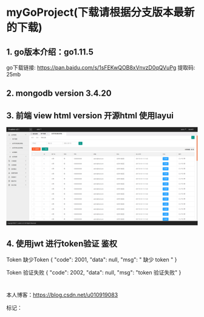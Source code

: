 # myGoProject(下载请根据分支版本最新的下载)

## 1. go版本介绍：go1.11.5
   go下载链接: https://pan.baidu.com/s/1sFEKwQOB8xVnvzD0qQVuPg 提取码: 25mb 
   
## 2. mongodb version 3.4.20

## 3. 前端 view html version  开源html 使用layui 

![Image text](views/img/Readme_img_1.png)

## 4. 使用jwt 进行token验证 鉴权


Token 缺少Token
{
    "code": 2001,
    "data": null,
    "msg": " 缺少 token "
}

Token 验证失败
{
    "code": 2002,
    "data": null,
    "msg": "token 验证失败"
}
#
本人博客：https://blog.csdn.net/u010919083

标记：

